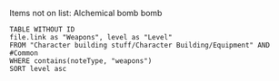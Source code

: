 Items not on list:
Alchemical bomb
bomb

```dataview
TABLE WITHOUT ID
file.link as "Weapons", level as "Level"
FROM "Character building stuff/Character Building/Equipment" AND #Common
WHERE contains(noteType, "weapons") 
SORT level asc
```



